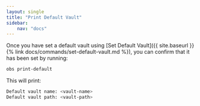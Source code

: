 ```yaml
---
layout: single
title: "Print Default Vault"
sidebar:
    nav: "docs"
---
```


Once you have set a default vault using [Set Default Vault]({{ site.baseurl }}{% link docs/commands/set-default-vault.md %}), you can confirm that it has been set by running:

```zsh
obs print-default
```

This will print:
```zsh
Default vault name: <vault-name>
Default vault path: <vault-path>

```